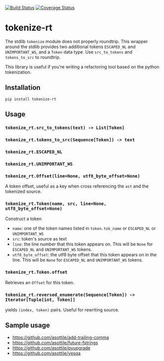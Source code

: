 [![Build Status](https://travis-ci.org/asottile/tokenize-rt.svg?branch=master)](https://travis-ci.org/asottile/tokenize-rt)
[![Coverage Status](https://coveralls.io/repos/github/asottile/tokenize-rt/badge.svg?branch=master)](https://coveralls.io/github/asottile/tokenize-rt?branch=master)

tokenize-rt
===========

The stdlib `tokenize` module does not properly roundtrip.  This wrapper
around the stdlib provides two additional tokens `ESCAPED_NL` and
`UNIMPORTANT_WS`, and a `Token` data type.  Use `src_to_tokens` and
`tokens_to_src` to roundtrip.

This library is useful if you're writing a refactoring tool based on the
python tokenization.

## Installation

`pip install tokenize-rt`

## Usage

### `tokenize_rt.src_to_tokens(text) -> List[Token]`

### `tokenize_rt.tokens_to_src(Sequence[Token]) -> text`

### `tokenize_rt.ESCAPED_NL`

### `tokenize_rt.UNIMPORTANT_WS`

### `tokenize_rt.Offset(line=None, utf8_byte_offset=None)`

A token offset, useful as a key when cross referencing the `ast` and the
tokenized source.

### `tokenize_rt.Token(name, src, line=None, utf8_byte_offset=None)`

Construct a token

- `name`: one of the token names listed in `token.tok_name` or
  `ESCAPED_NL` or `UNIMPORTANT_WS`
- `src`: token's source as text
- `line`: the line number that this token appears on.  This will be `None` for
   `ESCAPED_NL` and `UNIMPORTANT_WS` tokens.
- `utf8_byte_offset`: the utf8 byte offset that this token appears on in the
  line.  This will be `None` for `ESCAPED_NL` and `UNIMPORTANT_WS` tokens.

### `tokenize_rt.Token.offset`

Retrieves an `Offset` for this token.

### `tokenize_rt.reversed_enumerate(Sequence[Token]) -> Iterator[Tuple[int, Token]]`

yields `(index, token)` pairs.  Useful for rewriting source.

## Sample usage

- https://github.com/asottile/add-trailing-comma
- https://github.com/asottile/future-fstrings
- https://github.com/asottile/pyupgrade
- https://github.com/asottile/yesqa
